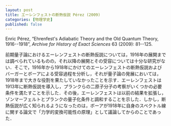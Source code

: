 ```yaml
---
layout: post
title: エーレンフェストの断熱仮説 Pérez (2009)
categories: [物理学史]
published: false
---
```


Enric Pérez, “Ehrenfest's Adiabatic Theory and the Old Quantum Theory, 1916--1918”, _Archive for History of Exact Sciences_ 63 (2009): 81--125.

前期量子論におけるエーレンフェストの断熱仮説については，1916年の展開までは調べられているものの，それ以降の展開とその受容については十分な研究がない．そこで，1916年から1918年にかけてのエーレンフェストの断熱仮説およびバーガーとボーアによる受容過程を分析し，それが量子論の発展においては，1918年まで大きな役割を果たしていなかったことを示す．エーレンフェストは1913年に断熱仮説を導入し，プランクらの二原子分子の考察がいくつかの必要条件を満たすことを示した．その後，エーレンフェストは以前の結果を拡張し，ゾンマーフェルトとプランクの量子化条件と調和することを示した．しかし，断熱仮説が広く知られるようになったのは，ボーアが1918年に自身のスペクトル線に関する論文で「力学的変換可能性の原理」として議論してからのことであった．

